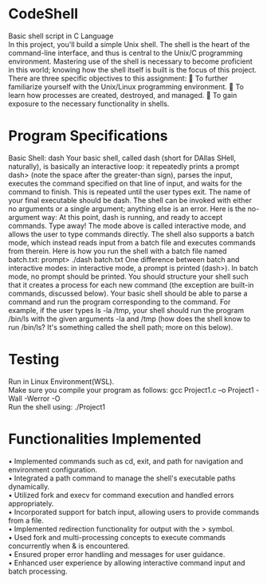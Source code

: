 # CodeShell
Basic shell script in C Language  
In this project, you'll build a simple Unix shell. The shell is the heart of the command-line interface, and thus is central to the Unix/C programming environment. Mastering use of the shell is necessary to become proficient in this world; knowing how the shell itself is built is the focus of this project. There are three specific objectives to this assignment:  To further familiarize yourself with the Unix/Linux programming environment.  To learn how processes are created, destroyed, and managed.  To gain exposure to the necessary functionality in shells.

# Program Specifications
Basic Shell: dash Your basic shell, called dash (short for DAllas SHell, naturally), is basically an interactive loop: it repeatedly prints a prompt dash> (note the space after the greater-than sign), parses the input, executes the command specified on that line of input, and waits for the command to finish. This is repeated until the user types exit. The name of your final executable should be dash. The shell can be invoked with either no arguments or a single argument; anything else is an error. Here is the no-argument way: At this point, dash is running, and ready to accept commands. Type away! The mode above is called interactive mode, and allows the user to type commands directly. The shell also supports a batch mode, which instead reads input from a batch file and executes commands from therein. Here is how you run the shell with a batch file named batch.txt: prompt> ./dash batch.txt One difference between batch and interactive modes: in interactive mode, a prompt is printed (dash>). In batch mode, no prompt should be printed. You should structure your shell such that it creates a process for each new command (the exception are built-in commands, discussed below). Your basic shell should be able to parse a command and run the program corresponding to the command. For example, if the user types ls -la /tmp, your shell should run the program /bin/ls with the given arguments -la and /tmp (how does the shell know to run /bin/ls? It's something called the shell path; more on this below).

# Testing
Run in Linux Environment(WSL).  
Make sure you compile your program as follows: gcc Project1.c –o Project1 -Wall -Werror -O  
Run the shell using: ./Project1  

# Functionalities Implemented

• Implemented commands such as cd, exit, and path for navigation and environment configuration.  
• Integrated a path command to manage the shell's executable paths dynamically.  
• Utilized fork and execv for command execution and handled errors appropriately.  
• Incorporated support for batch input, allowing users to provide commands from a file.  
• Implemented redirection functionality for output with the > symbol.  
• Used fork and multi-processing concepts to execute commands concurrently when & is encountered.  
• Ensured proper error handling and messages for user guidance.    
• Enhanced user experience by allowing interactive command input and batch processing.  
